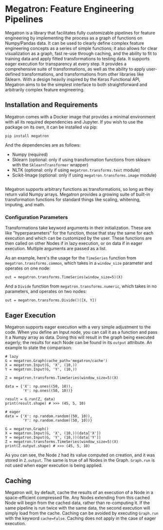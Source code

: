 # Megatron: Feature Engineering Pipelines

Megatron is a library that facilitates fully customizable pipelines for feature engineering by implementing the process as a graph of functions on Numpy/Pandas data. It can be used to clearly define complex feature engineering concepts as a series of simple functions; it also allows for clear visualization as a graph, fast re-use through caching, and the ability to fit to training data and apply fitted transformations to testing data. It supports eager execution for transparency at every step. It provides a comprehensive suite of transformations, as well as the ability to apply user-defined transformations, and transformations from other libraries like Sklearn. With a design heavily inspired by the Keras Functional API, Megatron aims to be the simplest interface to both straightforward and arbitrarily complex feature engineering.

## Installation and Requirements
Megatron comes with a Docker image that provides a minimal environment with all its required dependencies and Jupyter. If you wish to use the package on its own, it can be installed via pip:

`pip install megatron`

And the dependencies are as follows:

- Numpy (required)
- Sklearn (optional: only if using transformation functions from sklearn with the `SklearnTransformer` wrapper)
- NLTK (optional: only if using `megatron.transforms.text` module)
- Scikit-Image (optional: only if using `megatron.transforms.image` module)

## 
Megatron supports arbitrary functions as transformations, so long as they return valid Numpy arrays. Megatron provides a growing suite of built-in transformation functions for standard things like scaling, whitening, imputing, and math.



### Configuration Parameters
Transformations take keyword arguments in their initialization. These are like "hyperparameters" for the function, those that stay the same for each execution and which can be customized by the user. These functions are then called on other Nodes if in lazy execution, or on data if in eager execution. Multiple arguments are passed as a list.

As an example, here's the usage for the `TimeSeries` function from `megatron.transforms.common`, which takes in a `window_size` parameter and operates on one node:

`out = megatron.transforms.TimeSeries(window_size=5)(X)`

And a `Divide` function from `megatron.transforms.numeric`, which takes in no parameters, and operates on two nodes:

`out = megatron.transforms.Divide()([X, Y])`

## Eager Execution
Megatron supports eager execution with a very simple adjustment to the code. When you define an Input node, you can call it as a function and pass it a Numpy array as data. Doing this will result in the graph being executed eagerly; the results for each Node can be found in its `output` attribute. An example to state the comparison:

```
# lazy
G = megatron.Graph(cache_path='megatron/cache')
X = megatron.Input(G, 'X', (10,))
Y = megatron.Input(G, 'Y', (10,))

Z = megatron.transforms.TimeSeries(window_size=5)(X)

data = {'X': np.ones((50, 10)),
        'Y': np.ones((50, 10))}

result = G.run(Z, data)
print(result.shape) # >>> (45, 5, 10)

# eager
data = {'X': np.random.random((50, 10)),
        'Y': np.random.random((50, 10))}

G = megatron.Graph()
X = megatron.Input(G, 'X', (10,))(data['X'])
Y = megatron.Input(G, 'Y', (10,))(data['Y'])
Z = megatron.transforms.TimeSeries(window_size=5)(X)
print(Z.output.shape) # >>> (45, 5, 10)
```

As you can see, the Node `Z` had its value computed on creation, and it was stored in `Z.output`. The same is true of all Nodes in the Graph. `Graph.run` is not used when eager execution is being applied.

## Caching
Megatron will, by default, cache the results of an execution of a Node in a space-efficient compressed file. Any Nodes extending from this cached Node will begin from the cached data, rather than re-computing it. If the same pipeline is run twice with the same data, the second execution will simply load from the cache.
Caching can be avoided by executing `Graph.run` with the keyword `cache=False`. Caching does not apply in the case of eager execution.
